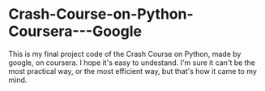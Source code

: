 # Crash-Course-on-Python-Coursera---Google
This is my  final project code of the Crash Course on Python, made by google, on coursera.
I hope it's easy to undestand. I'm sure it can't be the most practical way, or the most efficient way, but that's how it came to my mind.
